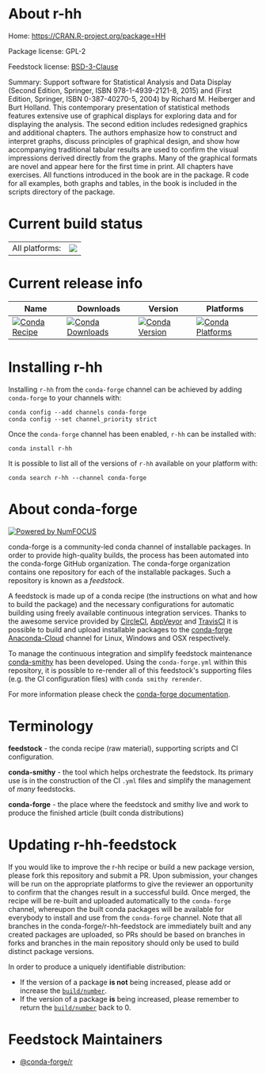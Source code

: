 About r-hh
==========

Home: https://CRAN.R-project.org/package=HH

Package license: GPL-2

Feedstock license: [BSD-3-Clause](https://github.com/conda-forge/r-hh-feedstock/blob/master/LICENSE.txt)

Summary: Support software for Statistical Analysis and Data Display (Second Edition, Springer, ISBN 978-1-4939-2121-8, 2015) and (First Edition, Springer, ISBN 0-387-40270-5, 2004) by Richard M. Heiberger and Burt Holland.  This contemporary presentation of statistical methods features extensive use of graphical displays for exploring data and for displaying the analysis.  The second edition includes redesigned graphics and additional chapters. The authors emphasize how to construct and interpret graphs, discuss principles of graphical design, and show how accompanying traditional tabular results are used to confirm the visual impressions derived directly from the graphs. Many of the graphical formats are novel and appear here for the first time in print.  All chapters have exercises.  All functions introduced in the book are in the package.  R code for all examples, both graphs and tables, in the book is included in the scripts directory of the package.

Current build status
====================


<table><tr><td>All platforms:</td>
    <td>
      <a href="https://dev.azure.com/conda-forge/feedstock-builds/_build/latest?definitionId=2478&branchName=master">
        <img src="https://dev.azure.com/conda-forge/feedstock-builds/_apis/build/status/r-hh-feedstock?branchName=master">
      </a>
    </td>
  </tr>
</table>

Current release info
====================

| Name | Downloads | Version | Platforms |
| --- | --- | --- | --- |
| [![Conda Recipe](https://img.shields.io/badge/recipe-r--hh-green.svg)](https://anaconda.org/conda-forge/r-hh) | [![Conda Downloads](https://img.shields.io/conda/dn/conda-forge/r-hh.svg)](https://anaconda.org/conda-forge/r-hh) | [![Conda Version](https://img.shields.io/conda/vn/conda-forge/r-hh.svg)](https://anaconda.org/conda-forge/r-hh) | [![Conda Platforms](https://img.shields.io/conda/pn/conda-forge/r-hh.svg)](https://anaconda.org/conda-forge/r-hh) |

Installing r-hh
===============

Installing `r-hh` from the `conda-forge` channel can be achieved by adding `conda-forge` to your channels with:

```
conda config --add channels conda-forge
conda config --set channel_priority strict
```

Once the `conda-forge` channel has been enabled, `r-hh` can be installed with:

```
conda install r-hh
```

It is possible to list all of the versions of `r-hh` available on your platform with:

```
conda search r-hh --channel conda-forge
```


About conda-forge
=================

[![Powered by NumFOCUS](https://img.shields.io/badge/powered%20by-NumFOCUS-orange.svg?style=flat&colorA=E1523D&colorB=007D8A)](http://numfocus.org)

conda-forge is a community-led conda channel of installable packages.
In order to provide high-quality builds, the process has been automated into the
conda-forge GitHub organization. The conda-forge organization contains one repository
for each of the installable packages. Such a repository is known as a *feedstock*.

A feedstock is made up of a conda recipe (the instructions on what and how to build
the package) and the necessary configurations for automatic building using freely
available continuous integration services. Thanks to the awesome service provided by
[CircleCI](https://circleci.com/), [AppVeyor](https://www.appveyor.com/)
and [TravisCI](https://travis-ci.com/) it is possible to build and upload installable
packages to the [conda-forge](https://anaconda.org/conda-forge)
[Anaconda-Cloud](https://anaconda.org/) channel for Linux, Windows and OSX respectively.

To manage the continuous integration and simplify feedstock maintenance
[conda-smithy](https://github.com/conda-forge/conda-smithy) has been developed.
Using the ``conda-forge.yml`` within this repository, it is possible to re-render all of
this feedstock's supporting files (e.g. the CI configuration files) with ``conda smithy rerender``.

For more information please check the [conda-forge documentation](https://conda-forge.org/docs/).

Terminology
===========

**feedstock** - the conda recipe (raw material), supporting scripts and CI configuration.

**conda-smithy** - the tool which helps orchestrate the feedstock.
                   Its primary use is in the construction of the CI ``.yml`` files
                   and simplify the management of *many* feedstocks.

**conda-forge** - the place where the feedstock and smithy live and work to
                  produce the finished article (built conda distributions)


Updating r-hh-feedstock
=======================

If you would like to improve the r-hh recipe or build a new
package version, please fork this repository and submit a PR. Upon submission,
your changes will be run on the appropriate platforms to give the reviewer an
opportunity to confirm that the changes result in a successful build. Once
merged, the recipe will be re-built and uploaded automatically to the
`conda-forge` channel, whereupon the built conda packages will be available for
everybody to install and use from the `conda-forge` channel.
Note that all branches in the conda-forge/r-hh-feedstock are
immediately built and any created packages are uploaded, so PRs should be based
on branches in forks and branches in the main repository should only be used to
build distinct package versions.

In order to produce a uniquely identifiable distribution:
 * If the version of a package **is not** being increased, please add or increase
   the [``build/number``](https://docs.conda.io/projects/conda-build/en/latest/resources/define-metadata.html#build-number-and-string).
 * If the version of a package **is** being increased, please remember to return
   the [``build/number``](https://docs.conda.io/projects/conda-build/en/latest/resources/define-metadata.html#build-number-and-string)
   back to 0.

Feedstock Maintainers
=====================

* [@conda-forge/r](https://github.com/conda-forge/r/)

